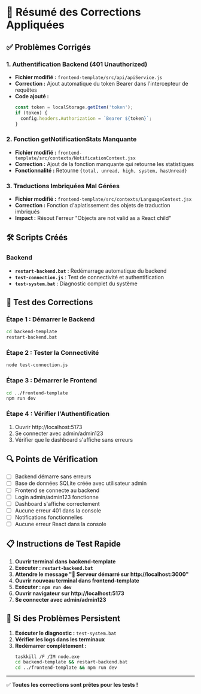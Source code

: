 # 🎯 Résumé des Corrections Appliquées

## ✅ Problèmes Corrigés

### 1. Authentification Backend (401 Unauthorized)
- **Fichier modifié :** `frontend-template/src/api/apiService.js`
- **Correction :** Ajout automatique du token Bearer dans l'intercepteur de requêtes
- **Code ajouté :**
  ```javascript
  const token = localStorage.getItem('token');
  if (token) {
    config.headers.Authorization = `Bearer ${token}`;
  }
  ```

### 2. Fonction getNotificationStats Manquante
- **Fichier modifié :** `frontend-template/src/contexts/NotificationContext.jsx`
- **Correction :** Ajout de la fonction manquante qui retourne les statistiques
- **Fonctionnalité :** Retourne `{total, unread, high, system, hasUnread}`

### 3. Traductions Imbriquées Mal Gérées
- **Fichier modifié :** `frontend-template/src/contexts/LanguageContext.jsx`
- **Correction :** Fonction d'aplatissement des objets de traduction imbriqués
- **Impact :** Résout l'erreur "Objects are not valid as a React child"

## 🛠️ Scripts Créés

### Backend
- **`restart-backend.bat`** : Redémarrage automatique du backend
- **`test-connection.js`** : Test de connectivité et authentification
- **`test-system.bat`** : Diagnostic complet du système

## 🧪 Test des Corrections

### Étape 1 : Démarrer le Backend
```bash
cd backend-template
restart-backend.bat
```

### Étape 2 : Tester la Connectivité
```bash
node test-connection.js
```

### Étape 3 : Démarrer le Frontend
```bash
cd ../frontend-template
npm run dev
```

### Étape 4 : Vérifier l'Authentification
1. Ouvrir http://localhost:5173
2. Se connecter avec admin/admin123
3. Vérifier que le dashboard s'affiche sans erreurs

## 🔍 Points de Vérification

- [ ] Backend démarre sans erreurs
- [ ] Base de données SQLite créée avec utilisateur admin
- [ ] Frontend se connecte au backend
- [ ] Login admin/admin123 fonctionne
- [ ] Dashboard s'affiche correctement
- [ ] Aucune erreur 401 dans la console
- [ ] Notifications fonctionnelles
- [ ] Aucune erreur React dans la console

## 📋 Instructions de Test Rapide

1. **Ouvrir terminal dans backend-template**
2. **Exécuter : `restart-backend.bat`**
3. **Attendre le message "🚀 Serveur démarré sur http://localhost:3000"**
4. **Ouvrir nouveau terminal dans frontend-template**
5. **Exécuter : `npm run dev`**
6. **Ouvrir navigateur sur http://localhost:5173**
7. **Se connecter avec admin/admin123**

## 🚨 Si des Problèmes Persistent

1. **Exécuter le diagnostic :** `test-system.bat`
2. **Vérifier les logs dans les terminaux**
3. **Redémarrer complètement :**
   ```bash
   taskkill /F /IM node.exe
   cd backend-template && restart-backend.bat
   cd ../frontend-template && npm run dev
   ```

---
✅ **Toutes les corrections sont prêtes pour les tests !**
